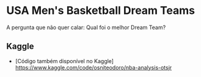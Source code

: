 <h1 class="code-line" data-line-start=0 data-line-end=1 ><a id="USA Men's Basketball Dream Teams"></a>USA Men's Basketball Dream Teams</h1>
<p class="has-line-data" data-line-start="16" data-line-end="17">A pergunta que não quer calar: Qual foi o melhor Dream Team?</p>
</blockquote>
<h2 class="code-line" data-line-start=19 data-line-end=20 ><a id="Kaggle"></a>Kaggle</h2>
<ul>
<li class="has-line-data" data-line-start="26" data-line-end="28">
<p class="has-line-data" data-line-start="26" data-line-end="28">[Código também disponível no Kaggle]<br>
<a href="https://www.kaggle.com/code/osniteodoro/nba-analysis-otsjr(https://www.kaggle.com/code/osniteodoro/analyze-dream-teams-otsjr(https://www.kaggle.com/code/osniteodoro/analyze-dream-teams-otsjr))">https://www.kaggle.com/code/osniteodoro/nba-analysis-otsjr</a></p>
</li>
  </ul>
